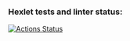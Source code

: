 ### Hexlet tests and linter status:
[![Actions Status](https://github.com/DeIndi/frontend-project-11/workflows/hexlet-check/badge.svg)](https://github.com/DeIndi/frontend-project-11/actions)